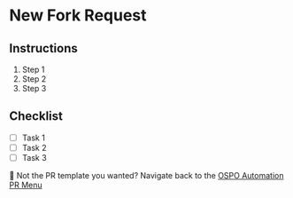 # New Fork Request

## Instructions

1. Step 1
1. Step 2
1. Step 3

## Checklist

- [ ] Task 1
- [ ] Task 2
- [ ] Task 3

🚨 Not the PR template you wanted? Navigate back to the [OSPO Automation PR Menu]((?expand=1&template=PULL_REQUEST_TEMPLATE.md))
